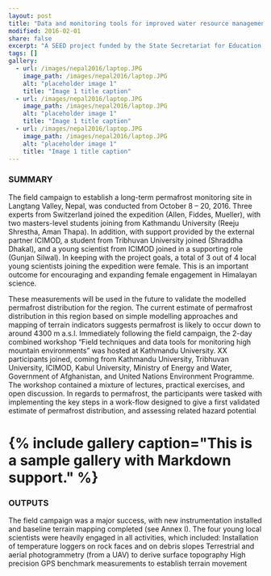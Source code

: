```yaml
---
layout: post
title: "Data and monitoring tools for improved water resource management [2016]"
modified: 2016-02-01
share: false
excerpt: "A SEED project funded by the State Secretariat for Education, Research and Innovation/ ETH "
tags: []
gallery:
  - url: /images/nepal2016/laptop.JPG
    image_path: /images/nepal2016/laptop.JPG
    alt: "placeholder image 1"
    title: "Image 1 title caption"
  - url: /images/nepal2016/laptop.JPG
    image_path: /images/nepal2016/laptop.JPG
    alt: "placeholder image 1"
    title: "Image 1 title caption"
  - url: /images/nepal2016/laptop.JPG
    image_path: /images/nepal2016/laptop.JPG
    alt: "placeholder image 1"
    title: "Image 1 title caption"
---
```


### SUMMARY

The field campaign to establish a long-term permafrost monitoring site in Langtang Valley, Nepal, was conducted from October 8 – 20, 2016.  Three experts from Switzerland joined the expedition (Allen, Fiddes, Mueller), with two masters-level students joining from Kathmandu University (Reeju Shrestha, Aman Thapa). In addition, with support provided by the external partner ICIMOD, a student from Tribhuvan University joined (Shraddha Dhakal), and a young scientist from ICIMOD joined in a supporting role (Gunjan Silwal). In keeping with the project goals, a total of 3 out of 4 local young scientists joining the expedition were female. This is an important outcome for encouraging and expanding female engagement in Himalayan science.

These measurements will be used in the future to validate the modelled permafrost distribution for the region. The current estimate of permafrost distribution in this region based on simple modelling approaches and mapping of terrain indicators suggests permafrost is likely to occur down to around 4300 m a.s.l. 
Immediately following the field campaign, the 2-day combined workshop “Field techniques and data tools for monitoring high mountain environments” was hosted at Kathmandu University. XX participants joined, coming from Kathmandu University, Tribhuvan University, ICIMOD, Kabul University, Ministry of Energy and Water, Government of Afghanistan, and United Nations Environment Programme. The workshop contained a mixture of lectures, practical exercises, and open discussion. In regards to permafrost, the participants were tasked with implementing the key steps in a work-flow designed to give a first validated estimate of permafrost distribution, and assessing related hazard potential

# {% include gallery caption="This is a sample gallery with **Markdown support**." %}



### OUTPUTS
The field campaign was a major success, with new instrumentation installed and baseline terrain mapping completed (see Annex I). The four young local scientists were heavily engaged in all activities, which included:
Installation of temperature loggers on rock faces and on debris slopes
Terrestrial and aerial photogrammetry (from a UAV) to derive surface topography
High precision GPS benchmark measurements to establish terrain movement
